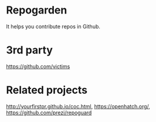 # Repogarden
It helps you contribute repos in Github.

# 3rd party
https://github.com/victims

# Related projects
http://yourfirstpr.github.io/coc.html, https://openhatch.org/, https://github.com/prezi/repoguard
